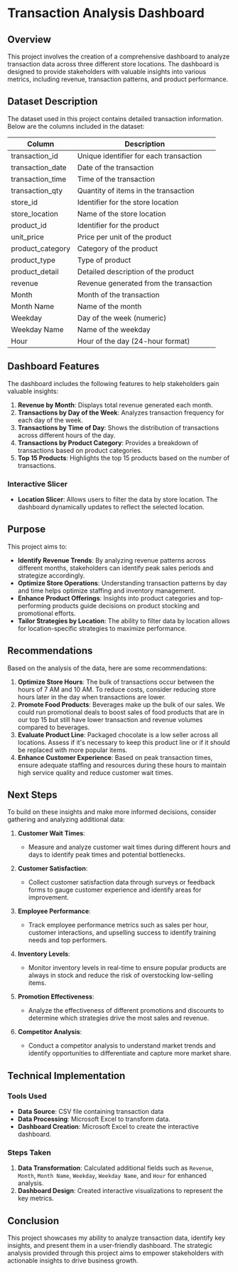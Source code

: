 # Transaction Analysis Dashboard

## Overview

This project involves the creation of a comprehensive dashboard to analyze transaction data across three different store locations. The dashboard is designed to provide stakeholders with valuable insights into various metrics, including revenue, transaction patterns, and product performance.

## Dataset Description

The dataset used in this project contains detailed transaction information. Below are the columns included in the dataset:

| Column              | Description                            |
|---------------------|----------------------------------------|
| transaction_id      | Unique identifier for each transaction |
| transaction_date    | Date of the transaction                |
| transaction_time    | Time of the transaction                |
| transaction_qty     | Quantity of items in the transaction   |
| store_id            | Identifier for the store location      |
| store_location      | Name of the store location             |
| product_id          | Identifier for the product             |
| unit_price          | Price per unit of the product          |
| product_category    | Category of the product                |
| product_type        | Type of product                        |
| product_detail      | Detailed description of the product    |
| revenue             | Revenue generated from the transaction |
| Month               | Month of the transaction               |
| Month Name          | Name of the month                      |
| Weekday             | Day of the week (numeric)              |
| Weekday Name        | Name of the weekday                    |
| Hour                | Hour of the day (24-hour format)       |

## Dashboard Features

The dashboard includes the following features to help stakeholders gain valuable insights:

1. **Revenue by Month**: Displays total revenue generated each month.
2. **Transactions by Day of the Week**: Analyzes transaction frequency for each day of the week.
3. **Transactions by Time of Day**: Shows the distribution of transactions across different hours of the day.
4. **Transactions by Product Category**: Provides a breakdown of transactions based on product categories.
5. **Top 15 Products**: Highlights the top 15 products based on the number of transactions.

### Interactive Slicer

- **Location Slicer**: Allows users to filter the data by store location. The dashboard dynamically updates to reflect the selected location.

## Purpose

This project aims to:

- **Identify Revenue Trends**: By analyzing revenue patterns across different months, stakeholders can identify peak sales periods and strategize accordingly.
- **Optimize Store Operations**: Understanding transaction patterns by day and time helps optimize staffing and inventory management.
- **Enhance Product Offerings**: Insights into product categories and top-performing products guide decisions on product stocking and promotional efforts.
- **Tailor Strategies by Location**: The ability to filter data by location allows for location-specific strategies to maximize performance.

## Recommendations

Based on the analysis of the data, here are some recommendations:

1. **Optimize Store Hours**: The bulk of transactions occur between the hours of 7 AM and 10 AM. To reduce costs, consider reducing store hours later in the day when transactions are lower.
2. **Promote Food Products**: Beverages make up the bulk of our sales. We could run promotional deals to boost sales of food products that are in our top 15 but still have lower transaction and revenue volumes compared to beverages.
3. **Evaluate Product Line**: Packaged chocolate is a low seller across all locations. Assess if it's necessary to keep this product line or if it should be replaced with more popular items.
4. **Enhance Customer Experience**: Based on peak transaction times, ensure adequate staffing and resources during these hours to maintain high service quality and reduce customer wait times.

## Next Steps

To build on these insights and make more informed decisions, consider gathering and analyzing additional data:

1. **Customer Wait Times**:
   - Measure and analyze customer wait times during different hours and days to identify peak times and potential bottlenecks.

2. **Customer Satisfaction**:
   - Collect customer satisfaction data through surveys or feedback forms to gauge customer experience and identify areas for improvement.

3. **Employee Performance**:
   - Track employee performance metrics such as sales per hour, customer interactions, and upselling success to identify training needs and top performers.

4. **Inventory Levels**:
   - Monitor inventory levels in real-time to ensure popular products are always in stock and reduce the risk of overstocking low-selling items.

5. **Promotion Effectiveness**:
   - Analyze the effectiveness of different promotions and discounts to determine which strategies drive the most sales and revenue.

6. **Competitor Analysis**:
   - Conduct a competitor analysis to understand market trends and identify opportunities to differentiate and capture more market share.

## Technical Implementation

### Tools Used

- **Data Source**: CSV file containing transaction data
- **Data Processing**: Microsoft Excel to transform data.
- **Dashboard Creation**: Microsoft Excel to create the interactive dashboard.

### Steps Taken

1. **Data Transformation**: Calculated additional fields such as `Revenue`, `Month`, `Month Name`, `Weekday`, `Weekday Name`, and `Hour` for enhanced analysis.
2. **Dashboard Design**: Created interactive visualizations to represent the key metrics.

## Conclusion

This project showcases my ability to analyze transaction data, identify key insights, and present them in a user-friendly dashboard. The strategic analysis provided through this project aims to empower stakeholders with actionable insights to drive business growth.
